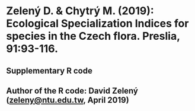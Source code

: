 # Zelený D. & Chytrý M. (2019): Ecological Specialization Indices for species in the Czech flora. Preslia, 91:93-116.
## Supplementary R code
## Author of the R code: David Zelený (zeleny@ntu.edu.tw, April 2019)

